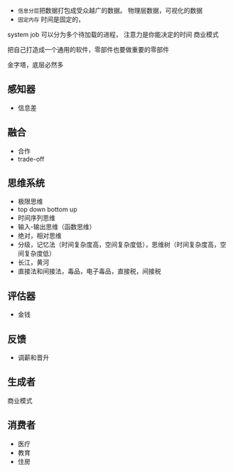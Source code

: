 * `信息分层`把数据打包成受众越广的数据。 物理层数据，可视化的数据
* `固定内存` 时间是固定的，

system job 可以分为多个待加载的进程，
注意力是你能决定的时间
商业模式

把自己打造成一个通用的软件，零部件也要做重要的零部件

金字塔，底层必然多

## 感知器
* 信息差

## 融合
* 合作
* trade-off

## 思维系统

* 极限思维
* top down bottom up
* 时间序列思维
* 输入-输出思维（函数思维）
* 绝对，相对思维
* 分级，记忆法（时间复杂度高，空间复杂度低），思维树（时间复杂度高，空间复杂度低）
* 长江，黄河
* 直接法和间接法，毒品，电子毒品，直接税，间接税

## 评估器
* 金钱


## 反馈
* 调薪和晋升
  
## 生成者
商业模式

## 消费者
* 医疗
* 教育
* 住房